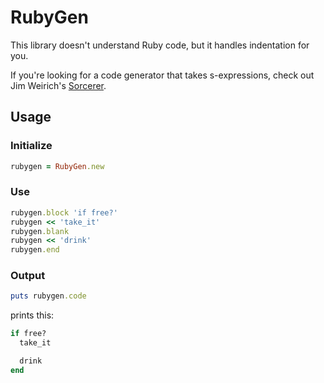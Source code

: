 # RubyGen

This library doesn't understand Ruby code, but it handles indentation for you.

If you're looking for a code generator that takes s-expressions, check out Jim Weirich's [Sorcerer](https://github.com/jimweirich/sorcerer).

## Usage

### Initialize

```ruby
rubygen = RubyGen.new
```

### Use

```ruby
rubygen.block 'if free?'
rubygen << 'take_it'
rubygen.blank
rubygen << 'drink'
rubygen.end
```

### Output

```ruby
puts rubygen.code
```

prints this:

```ruby
if free?
  take_it

  drink
end
```
